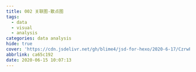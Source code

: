 ```yaml
---
title: 002 关联图-散点图
tags:
  - data
  - visual
  - analysis
categories: data analysis
hide: true
cover: 'https://cdn.jsdelivr.net/gh/blime4/jsd-for-hexo/2020-6-17/CzrwPhEyudO9k7J.jpg'
abbrlink: ca65c192
date: 2020-06-15 10:07:13
---
```

